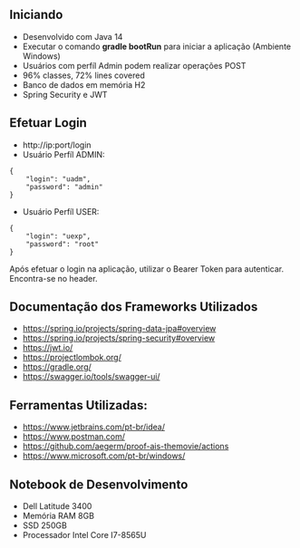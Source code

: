 ## Iniciando
- Desenvolvido com Java 14
- Executar o comando **gradle bootRun** para iniciar a aplicação (Ambiente Windows)
- Usuários com perfíl Admin podem realizar operações POST
- 96% classes, 72% lines covered
- Banco de dados em memória H2
- Spring Security e JWT

## Efetuar Login
- http://ip:port/login
- Usuário Perfíl ADMIN:
```
{
	"login": "uadm",
	"password": "admin"
}
```
- Usuário Perfíl USER:
```
{
	"login": "uexp",
	"password": "root"
}
```
Após efetuar o login na aplicação, utilizar o Bearer Token para autenticar. Encontra-se no header.

## Documentação dos Frameworks Utilizados
- https://spring.io/projects/spring-data-jpa#overview
- https://spring.io/projects/spring-security#overview
- https://jwt.io/
- https://projectlombok.org/
- https://gradle.org/
- https://swagger.io/tools/swagger-ui/

## Ferramentas Utilizadas:
- https://www.jetbrains.com/pt-br/idea/
- https://www.postman.com/
- https://github.com/aegerm/proof-ais-themovie/actions
- https://www.microsoft.com/pt-br/windows/

## Notebook de Desenvolvimento
- Dell Latitude 3400
- Memória RAM 8GB
- SSD 250GB
- Processador Intel Core I7-8565U
